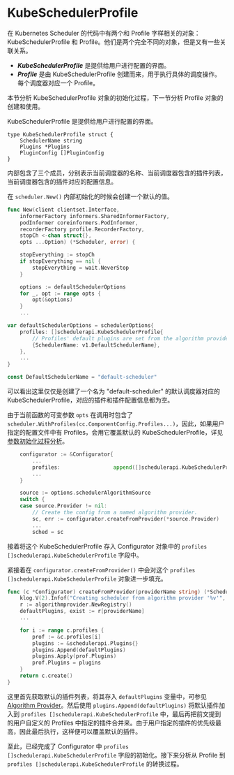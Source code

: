 # KubeSchedulerProfile #

在 Kubernetes Scheduler 的代码中有两个和 Profile 字样相关的对象：KubeSchedulerProfile 和 Profile。他们是两个完全不同的对象，但是又有一些关联关系。

- ***KubeSchedulerProfile*** 是提供给用户进行配置的界面。
- ***Profile*** 是由 KubeSchedulerProfile 创建而来，用于执行具体的调度操作。每个调度器对应一个 Profile。

本节分析 KubeSchedulerProfile 对象的初始化过程，下一节分析 Profile 对象的创建和使用。

KubeSchedulerProfile 是提供给用户进行配置的界面。

```
type KubeSchedulerProfile struct {
	SchedulerName string
	Plugins *Plugins
	PluginConfig []PluginConfig
}
```

内部包含了三个成员，分别表示当前调度器的名称、当前调度器包含的插件列表，当前调度器包含的插件对应的配置信息。

在 `scheduler.New()` 内部初始化的时候会创建一个默认的值。

``` go
func New(client clientset.Interface,
	informerFactory informers.SharedInformerFactory,
	podInformer coreinformers.PodInformer,
	recorderFactory profile.RecorderFactory,
	stopCh <-chan struct{},
	opts ...Option) (*Scheduler, error) {

	stopEverything := stopCh
	if stopEverything == nil {
		stopEverything = wait.NeverStop
	}

	options := defaultSchedulerOptions
	for _, opt := range opts {
		opt(&options)
	}
    ...
```

``` go
var defaultSchedulerOptions = schedulerOptions{
	profiles: []schedulerapi.KubeSchedulerProfile{
		// Profiles' default plugins are set from the algorithm provider.
		{SchedulerName: v1.DefaultSchedulerName},
	},
    ...
}

const DefaultSchedulerName = "default-scheduler"
```

可以看出这里仅仅是创建了一个名为 "default-scheduler" 的默认调度器对应的 KubeSchedulerProfile，对应的插件和插件配置信息都为空。

由于当前函数的可变参数 `opts` 在调用时包含了 `scheduler.WithProfiles(cc.ComponentConfig.Profiles...)`，因此，如果用户指定的配置文件中有 Profiles，会用它覆盖默认的 KubeSchedulerProfile，详见 [参数初始化过程分析](option.md)。

``` go
	configurator := &Configurator{
        ...
		profiles:                 append([]schedulerapi.KubeSchedulerProfile(nil), options.profiles...),
        ...
	}

	source := options.schedulerAlgorithmSource
	switch {
	case source.Provider != nil:
		// Create the config from a named algorithm provider.
		sc, err := configurator.createFromProvider(*source.Provider)
        ...
		sched = sc
```

接着将这个 KubeSchedulerProfile 存入 Configurator 对象中的 `profiles []schedulerapi.KubeSchedulerProfile` 字段中。

紧接着在 `configurator.createFromProvider()` 中会对这个 `profiles []schedulerapi.KubeSchedulerProfile` 对象进一步填充。

``` go
func (c *Configurator) createFromProvider(providerName string) (*Scheduler, error) {
	klog.V(2).Infof("Creating scheduler from algorithm provider '%v'", providerName)
	r := algorithmprovider.NewRegistry()
	defaultPlugins, exist := r[providerName]
    ...

	for i := range c.profiles {
		prof := &c.profiles[i]
		plugins := &schedulerapi.Plugins{}
		plugins.Append(defaultPlugins)
		plugins.Apply(prof.Plugins)
		prof.Plugins = plugins
	}
	return c.create()
}
```

这里首先获取默认的插件列表，将其存入 `defaultPlugins` 变量中，可参见 [Algorithm Provider](./algorithm-provider.md)。然后使用 `plugins.Append(defaultPlugins)` 将默认插件加入到 `profiles []schedulerapi.KubeSchedulerProfile` 中，最后再把前文提到的用户自定义的 Profiles 中指定的插件合并来。由于用户指定的插件的优先级最高，因此最后执行，这样便可以覆盖默认的插件。

至此，已经完成了 Configurator 中 `profiles []schedulerapi.KubeSchedulerProfile` 字段的初始化。接下来分析从 Profile 到 `profiles []schedulerapi.KubeSchedulerProfile` 的转换过程。

